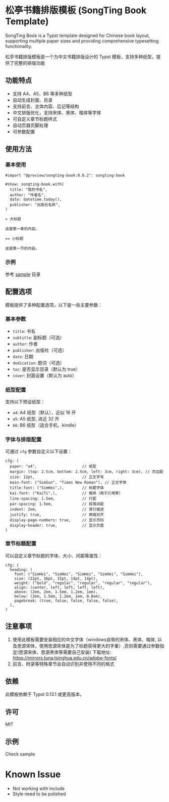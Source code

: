 # 松亭书籍排版模板 (SongTing Book Template)

SongTing Book is a Typst template designed for Chinese book layout, supporting multiple paper sizes and providing comprehensive typesetting functionality.

松亭书籍排版模板是一个为中文书籍排版设计的 Typst 模板，支持多种纸型，提供了完整的排版功能

## 功能特点

- 支持 A4、A5、B6 等多种纸型
- 自动生成封面、目录
- 支持前言、主体内容、后记等结构
- 中文排版优化，支持宋体、黑体、楷体等字体
- 可自定义章节标题样式
- 自动页眉页脚处理
- 可参数配置

## 使用方法

### 基本使用

```typst
#import "@preview/songting-book:0.0.2": songting-book

#show: songting-book.with(
  title: "我的书名",
  author: "作者名",
  date: datetime.today(),
  publisher: "出版社名称",
)

= 大标题

这是第一章的内容。

== 小标题

这是第一节的内容。
```

### 示例

参考 [sample](https://github.com/zhinenggongziliaoku/songting-book/tree/main/sample) 目录

## 配置选项

模板提供了多种配置选项，以下是一些主要参数：

### 基本参数

- `title`: 书名
- `subtitle`: 副标题（可选）
- `author`: 作者
- `publisher`: 出版社（可选）
- `date`: 日期
- `dedication`: 题词（可选）
- `toc`: 是否显示目录（默认为 true）
- `cover`: 封面设置（默认为 auto）

### 纸型配置

支持以下预设纸型：

- `a4`: A4 纸型（默认），近似 16 开
- `a5`: A5 纸型, 进近 32 开
- `b6`: B6 纸型（适合手机、kindle）

### 字体与排版配置

可通过 `cfg` 参数自定义以下设置：

```typst
cfg: (
  paper: "a4",                    // 纸型
  margin: (top: 2.5cm, bottom: 2.5cm, left: 3cm, right: 3cm), // 页边距
  size: 12pt,                     // 正文字号
  main-font: ("SimSun", "Times New Roman"), // 正文字体
  title-font: ("SimHei",),        // 标题字体
  kai-font: ("KaiTi",),           // 楷体（用于引用等）
  line-spacing: 1.5em,            // 行距
  par-spacing: 1.5em,             // 段落间距
  indent: 2em,                    // 首行缩进
  justify: true,                  // 两端对齐
  display-page-numbers: true,     // 显示页码
  display-header: true,           // 显示页眉
)
```

### 章节标题配置

可以自定义章节标题的字体、大小、间距等属性：

```typst
cfg: (
  heading: (
    font: ("SimHei", "SimHei", "SimHei", "SimHei", "SimHei"),
    size: (22pt, 16pt, 15pt, 14pt, 14pt),
    weight: ("bold", "regular", "regular", "regular", "regular"),
    align: (center, left, left, left, left),
    above: (2em, 2em, 1.5em, 1.2em, 1em),
    below: (2em, 1.5em, 1.2em, 1em, 0.8em),
    pagebreak: (true, false, false, false, false),
  ),
)
```

## 注意事项

1. 使用此模板需要安装相应的中文字体（windows自带的宋体、黑体、楷体, 以及思源宋体，使用思源宋体是为了标题获得更大的字重）,否则需要通过参数指定(思源宋体、思源黑体等需要自己安装)
    下载地址: https://mirrors.tuna.tsinghua.edu.cn/adobe-fonts/
2. 前言、附录等特殊章节会自动识别并使用不同的格式


## 依赖

此模板依赖于 Typst 0.13.1 或更高版本。

## 许可

MIT

## 示例

Check sample


# Known Issue

* Not working with include
* Style need to be polished
